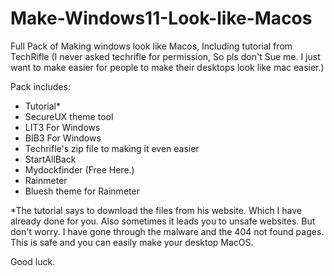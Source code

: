 # Make-Windows11-Look-like-Macos
Full Pack of Making windows look like Macos, Including tutorial from TechRifle (I never asked techrifle for permission, So pls don't Sue me. I just want to make easier for people to make their desktops look like mac easier.)

Pack includes:
- Tutorial*
- SecureUX theme tool
- LIT3 For Windows
- BIB3 For Windows
- Techrifle's zip file to making it even easier
- StartAllBack
- Mydockfinder (Free Here.)
- Rainmeter
- Bluesh theme for Rainmeter

*The tutorial says to download the files from his website. Which I have already done for you. Also sometimes it leads you to unsafe websites. But don't worry. I have gone through the malware and the 404 not found pages. This is safe and you can easily make your desktop MacOS.

Good luck.
